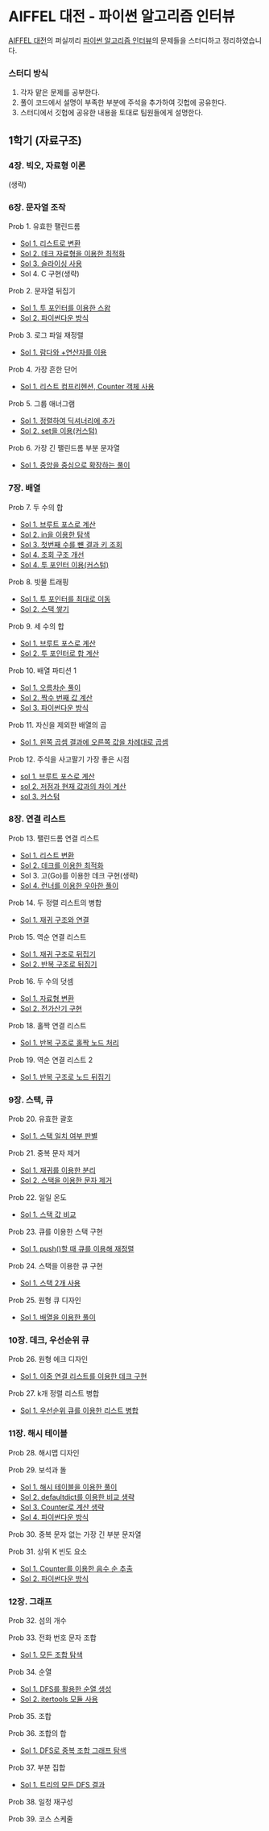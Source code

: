 # AIFFEL 대전 - 파이썬 알고리즘 인터뷰

[AIFFEL 대전](https://aiffel.io/aiffel-dj/)의 퍼실끼리 [파이썬 알고리즘 인터뷰](https://github.com/onlybooks/algorithm-interview)의 문제들을 스터디하고 정리하였습니다.

### 스터디 방식
1. 각자 맡은 문제를 공부한다.
2. 풀이 코드에서 설명이 부족한 부분에 주석을 추가하여 깃헙에 공유한다.
3. 스터디에서 깃헙에 공유한 내용을 토대로 팀원들에게 설명한다.

## 1학기 (자료구조)

### 4장. 빅오, 자료형 이론
(생략)

### 6장. 문자열 조작
Prob 1. 유효한 팰린드롬
- [Sol 1. 리스트로 변환](./ch6/p1_s1.py)
- [Sol 2. 데크 자료형을 이용한 최적화](./ch6/p1_s2.py)
- [Sol 3. 슬라이싱 사용](./ch6/p1_s3.py)
- Sol 4. C 구현(생략)

Prob 2. 문자열 뒤집기
- [Sol 1. 투 포인터를 이용한 스왑](./ch6/p2_s1.py)
- [Sol 2. 파이썬다운 방식](./ch6/p2_s2.py)

Prob 3. 로그 파일 재정렬
- [Sol 1. 람다와 +연산자를 이용](./ch6/p3_s1.py)

Prob 4. 가장 흔한 단어
- [Sol 1. 리스트 컴프리헨션, Counter 객체 사용](./ch6/p4_s1.py)

Prob 5. 그룹 애너그램
- [Sol 1. 정렬하여 딕셔너리에 추가](./ch6/p5_s1.py)
- [Sol 2. set을 이용(커스텀)](./ch6/p5_s2.py)

Prob 6. 가장 긴 팰린드롬 부분 문자열
- [Sol 1. 중앙을 중심으로 확장하는 풀이](./ch6/p6_s1.py)


### 7장. 배열

Prob 7. 두 수의 합
- [Sol 1. 브루트 포스로 계산](./ch7/p7_s1.py)
- [Sol 2. in을 이용한 탐색](./ch7/p7_s2.py)
- [Sol 3. 첫번째 수를 뺸 결과 키 조회](./ch7/p7_s3.py)
- [Sol 4. 조회 구조 개선](./ch7/p7_s4.py)
- [Sol 4. 투 포인터 이용(커스텀)](./ch7/p7_s5.py)

Prob 8. 빗물 트래핑
- [Sol 1. 투 포인터를 최대로 이동](./ch7/p8_s1.py)
- [Sol 2. 스택 쌓기](./ch7/p8_s2.py)

Prob 9. 세 수의 합
- [Sol 1. 브루트 포스로 계산](./ch7/p9_s1.py)
- [Sol 2. 투 포인터로 합 계산](./ch7/p9_s2.py)

Prob 10. 배열 파티션 1
- [Sol 1. 오름차순 풀이](./ch7/p10_s1.py)
- [Sol 2. 짝수 번째 값 계산](./ch7/p10_s2.py)
- [Sol 3. 파이썬다운 방식](./ch7/p10_s3.py)

Prob 11. 자신을 제외한 배열의 곱
- [Sol 1. 왼쪽 곱셈 결과에 오른쪽 값을 차례대로 곱셈](./ch7/p11_s1.py)

Prob 12. 주식을 사고팔기 가장 좋은 시점
- [sol 1. 브루트 포스로 계산](./ch7/p12_s1.py)
- [sol 2. 저점과 현재 값과의 차이 계산](./ch7/p12_s2.py)
- [sol 3. 커스텀](./ch7/p12_s3.py)


### 8장. 연결 리스트

Prob 13. 팰린드롬 연결 리스트
- [Sol 1. 리스트 변환](./ch8/p13_s1.py)
- [Sol 2. 데크를 이용한 최적화](./ch8/p13_s2.py)
- Sol 3. 고(Go)를 이용한 데크 구현(생략)
- [Sol 4. 런너를 이용한 우아한 풀이](./ch8/p13_s3.ipynb)

Prob 14. 두 정렬 리스트의 병합
- [Sol 1. 재귀 구조와 연결](./ch8/p14_s1.py)

Prob 15. 역순 연결 리스트
- [Sol 1. 재귀 구조로 뒤집기](./ch8/p15_s1.py)
- [Sol 2. 반복 구조로 뒤집기](./ch8/p15_s2.py)

Prob 16. 두 수의 덧셈
- [Sol 1. 자료형 변환](./ch8/p16_s1.py)
- [Sol 2. 전가산기 구현](./ch8/p16_s2.py)

Prob 18. 홀짝 연결 리스트
- [Sol 1. 반복 구조로 홀짝 노드 처리](./ch8/p18_s1.py)


Prob 19. 역순 연결 리스트 2
- [Sol 1. 반복 구조로 노드 뒤집기](./ch8/p19_s1.py)


### 9장. 스택, 큐

Prob 20. 유효한 괄호
- [Sol 1. 스택 일치 여부 판별](./ch9/p20_s1.py)

Prob 21. 중복 문자 제거
- [Sol 1. 재귀를 이용한 분리](./ch9/p21_s1.py)
- [Sol 2. 스택을 이용한 문자 제거](./ch9/p21_s2.py)

Prob 22. 일일 온도
- [Sol 1. 스택 값 비교](./ch9/p22_s1.py)

Prob 23. 큐를 이용한 스택 구현
- [Sol 1. push()할 때 큐를 이용해 재정렬](./ch9/p23_s1.py)

Prob 24. 스택을 이용한 큐 구현
- [Sol 1. 스택 2개 사용](./ch9/p24_s1.py)

Prob 25. 원형 큐 디자인
- [Sol 1. 배열을 이용한 풀이](./ch9/p25_s1.py)



### 10장. 데크, 우선순위 큐

Prob 26. 원형 에크 디자인
- [Sol 1. 이중 연결 리스트를 이용한 데크 구현](./ch10/p26_s1.py)

Prob 27. k개 정렬 리스트 병합
- [Sol 1. 우선순위 큐를 이용한 리스트 병합](./ch10/p27_s1.py)

### 11장. 해시 테이블

Prob 28. 해시맵 디자인

Prob 29. 보석과 돌
- [Sol 1. 해시 테이블을 이용한 풀이](./ch11/p29_s1.py)
- [Sol 2. defaultdict를 이용한 비교 생략](./ch11/p29_s2.py)
- [Sol 3. Counter로 계산 생략](./ch11/p29_s3.py)
- [Sol 4. 파이썬다운 방식](./ch11/p29_s4.py)

Prob 30. 중복 문자 없는 가장 긴 부분 문자열

Prob 31. 상위 K 빈도 요소
- [Sol 1. Counter를 이용한 음수 순 추출](./ch11/p31_s1.py)
- [Sol 2. 파이썬다운 방식](./ch11/p31_s2.py)


### 12장. 그래프

Prob 32. 섬의 개수

Prob 33. 전화 번호 문자 조합
- [Sol 1. 모든 조합 탐색](./ch12/p33_s1.py)

Prob 34. 순열
- [Sol 1. DFS를 활용한 순열 생성](./ch12/p34_s1.py)
- [Sol 2. itertools 모듈 사용](./ch12/p34_s2.py)

Prob 35. 조합

Prob 36. 조합의 합
- [Sol 1. DFS로 중복 조합 그래프 탐색](./ch12/p36_s1.py)

Prob 37. 부분 집합
- [Sol 1. 트리의 모든 DFS 결과](./ch12/p37_s1.py)

Prob 38. 일정 재구성

Prob 39. 코스 스케줄
